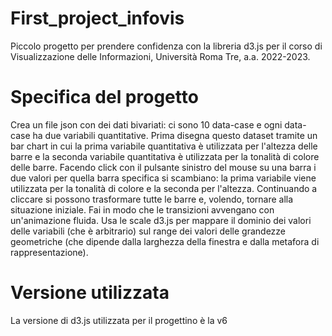 # First_project_infovis
Piccolo progetto per prendere confidenza con la libreria d3.js per il corso di Visualizzazione delle Informazioni, Università Roma Tre, a.a. 2022-2023.
# Specifica del progetto
Crea un file json con dei dati bivariati: ci sono 10 data-case e ogni data-case ha due variabili quantitative.
Prima disegna questo dataset tramite un bar chart in cui la prima variabile quantitativa è utilizzata per l'altezza
delle barre e la seconda variabile quantitativa è utilizzata per la tonalità di colore delle barre.
Facendo click con il pulsante sinistro del mouse su una barra i due valori per quella barra specifica si scambiano:
la prima variabile viene utilizzata per la tonalità di colore e la seconda per l'altezza.
Continuando a cliccare si possono trasformare tutte le barre e, volendo, tornare alla situazione iniziale.
Fai in modo che le transizioni avvengano con un'animazione fluida.
Usa le scale d3.js per mappare il dominio dei valori delle variabili (che è arbitrario) sul range dei valori
delle grandezze geometriche (che dipende dalla larghezza della finestra e dalla metafora di rappresentazione).
# Versione utilizzata
La versione di d3.js utilizzata per il progettino è la v6


